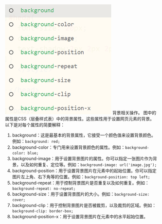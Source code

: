 ![输入图片说明](/imgs/2024-06-17/6y14dMxOVyyRXRka.png)
背景相关操作。
图中的属性是CSS（层叠样式表）中的背景属性。这些属性用于设置网页元素的背景。以下是对每个属性的简要解释：
1. background：这是最基本的背景属性，它接受一个颜色值来设置背景颜色。例如：`background: red;`
2. background-color：专门用来设置背景颜色的属性。例如：`background-color: blue;`
3. background-image：用于设置背景图片的属性。你可以指定一张图片作为背景，以及如何重复、定位等。例如：`background-image: url('image.jpg');`
4. background-position：用于设置背景图片在元素中的起始位置。你可以指定图片左上角、右下角等的位置。例如：`background-position: top left;`
5. background-repeat：用于控制背景图片是否重复以及如何重复。例如：`background-repeat: no-repeat;`
6. background-size：用于设置背景图片的大小。例如：`background-size: cover;`
7. background-clip：用于控制背景图片是否被裁剪，以及裁剪的区域。例如：`background-clip: border-box;`
8. background-position-x：用于设置背景图片在元素中的水平起始位置。

<!--stackedit_data:
eyJoaXN0b3J5IjpbLTYzNDYyNTk1MiwxNTI2MzI2ODIsLTIwOD
g3NDY2MTJdfQ==
-->